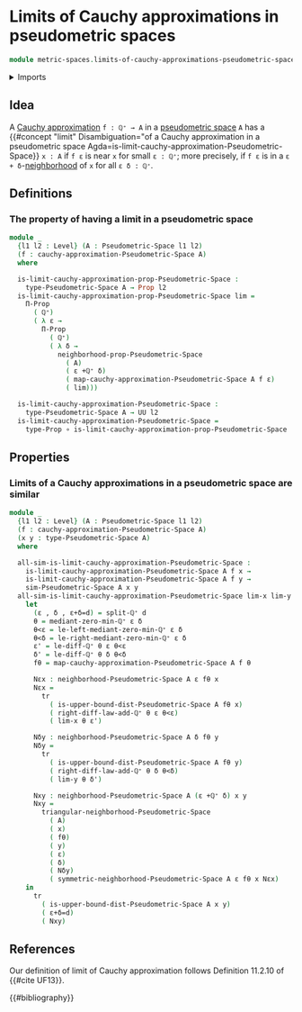 # Limits of Cauchy approximations in pseudometric spaces

```agda
module metric-spaces.limits-of-cauchy-approximations-pseudometric-spaces where
```

<details><summary>Imports</summary>

```agda
open import elementary-number-theory.positive-rational-numbers

open import foundation.dependent-pair-types
open import foundation.function-types
open import foundation.identity-types
open import foundation.propositions
open import foundation.subtypes
open import foundation.transport-along-identifications
open import foundation.universe-levels

open import metric-spaces.cauchy-approximations-pseudometric-spaces
open import metric-spaces.pseudometric-spaces
open import metric-spaces.similarity-of-elements-pseudometric-spaces
```

</details>

## Idea

A
[Cauchy approximation](metric-spaces.cauchy-approximations-pseudometric-spaces.md)
`f : ℚ⁺ → A` in a [pseudometric space](metric-spaces.pseudometric-spaces.md) `A`
has a
{{#concept "limit" Disambiguation="of a Cauchy approximation in a pseudometric space Agda=is-limit-cauchy-approximation-Pseudometric-Space}}
`x : A` if `f ε` is near `x` for small `ε : ℚ⁺`; more precisely, if `f ε` is in
a `ε + δ`-[neighborhood](metric-spaces.rational-neighborhood-relations.md) of
`x` for all `ε δ : ℚ⁺`.

## Definitions

### The property of having a limit in a pseudometric space

```agda
module _
  {l1 l2 : Level} (A : Pseudometric-Space l1 l2)
  (f : cauchy-approximation-Pseudometric-Space A)
  where

  is-limit-cauchy-approximation-prop-Pseudometric-Space :
    type-Pseudometric-Space A → Prop l2
  is-limit-cauchy-approximation-prop-Pseudometric-Space lim =
    Π-Prop
      ( ℚ⁺)
      ( λ ε →
        Π-Prop
          ( ℚ⁺)
          ( λ δ →
            neighborhood-prop-Pseudometric-Space
              ( A)
              ( ε +ℚ⁺ δ)
              ( map-cauchy-approximation-Pseudometric-Space A f ε)
              ( lim)))

  is-limit-cauchy-approximation-Pseudometric-Space :
    type-Pseudometric-Space A → UU l2
  is-limit-cauchy-approximation-Pseudometric-Space =
    type-Prop ∘ is-limit-cauchy-approximation-prop-Pseudometric-Space
```

## Properties

### Limits of a Cauchy approximations in a pseudometric space are similar

```agda
module _
  {l1 l2 : Level} (A : Pseudometric-Space l1 l2)
  (f : cauchy-approximation-Pseudometric-Space A)
  (x y : type-Pseudometric-Space A)
  where

  all-sim-is-limit-cauchy-approximation-Pseudometric-Space :
    is-limit-cauchy-approximation-Pseudometric-Space A f x →
    is-limit-cauchy-approximation-Pseudometric-Space A f y →
    sim-Pseudometric-Space A x y
  all-sim-is-limit-cauchy-approximation-Pseudometric-Space lim-x lim-y d =
    let
      (ε , δ , ε+δ=d) = split-ℚ⁺ d
      θ = mediant-zero-min-ℚ⁺ ε δ
      θ<ε = le-left-mediant-zero-min-ℚ⁺ ε δ
      θ<δ = le-right-mediant-zero-min-ℚ⁺ ε δ
      ε' = le-diff-ℚ⁺ θ ε θ<ε
      δ' = le-diff-ℚ⁺ θ δ θ<δ
      fθ = map-cauchy-approximation-Pseudometric-Space A f θ

      Nεx : neighborhood-Pseudometric-Space A ε fθ x
      Nεx =
        tr
          ( is-upper-bound-dist-Pseudometric-Space A fθ x)
          ( right-diff-law-add-ℚ⁺ θ ε θ<ε)
          ( lim-x θ ε')

      Nδy : neighborhood-Pseudometric-Space A δ fθ y
      Nδy =
        tr
          ( is-upper-bound-dist-Pseudometric-Space A fθ y)
          ( right-diff-law-add-ℚ⁺ θ δ θ<δ)
          ( lim-y θ δ')

      Nxy : neighborhood-Pseudometric-Space A (ε +ℚ⁺ δ) x y
      Nxy =
        triangular-neighborhood-Pseudometric-Space
          ( A)
          ( x)
          ( fθ)
          ( y)
          ( ε)
          ( δ)
          ( Nδy)
          ( symmetric-neighborhood-Pseudometric-Space A ε fθ x Nεx)
    in
      tr
        ( is-upper-bound-dist-Pseudometric-Space A x y)
        ( ε+δ=d)
        ( Nxy)
```

## References

Our definition of limit of Cauchy approximation follows Definition 11.2.10 of
{{#cite UF13}}.

{{#bibliography}}
